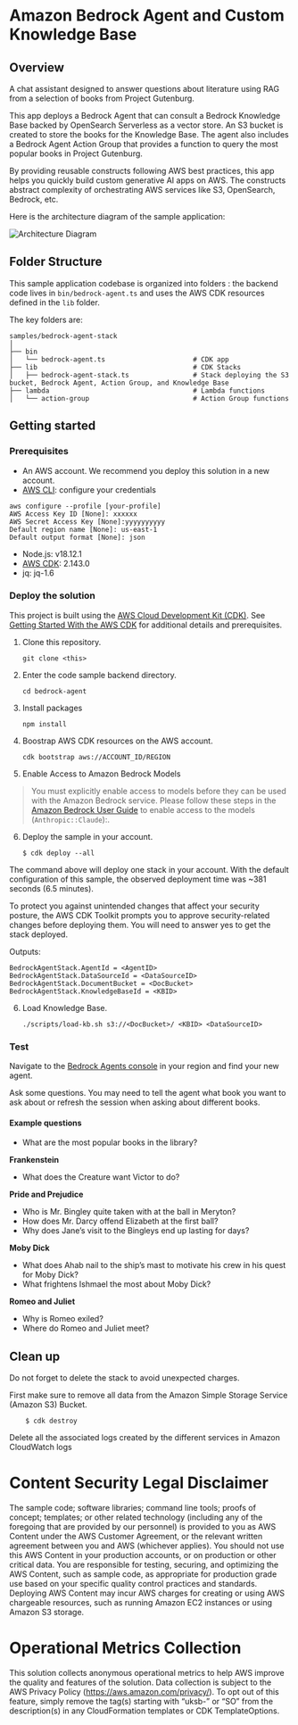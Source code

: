 # Amazon Bedrock Agent and Custom Knowledge Base

## Overview

A chat assistant designed to answer questions about literature using RAG from a
selection of books from Project Gutenburg.

This app deploys a Bedrock Agent that can consult a Bedrock Knowledge Base
backed by OpenSearch Serverless as a vector store. An S3 bucket is created to
store the books for the Knowledge Base. The agent also includes a Bedrock Agent
Action Group that provides a function to query the most popular books in Project
Gutenburg.

By providing reusable constructs following AWS best practices, this app helps you quickly build custom generative AI apps on AWS. The constructs abstract complexity of orchestrating AWS services like S3, OpenSearch, Bedrock, etc.

Here is the architecture diagram of the sample application:

![Architecture Diagram](docs/images/architecture.png)

## Folder Structure

This sample application codebase is organized into folders : the backend code lives in ```bin/bedrock-agent.ts``` and uses the AWS CDK resources defined in the ```lib``` folder.

The key folders are:

```
samples/bedrock-agent-stack
│
├── bin
│   └── bedrock-agent.ts                      # CDK app
├── lib                                       # CDK Stacks
│   ├── bedrock-agent-stack.ts                # Stack deploying the S3 bucket, Bedrock Agent, Action Group, and Knowledge Base
├── lambda                                    # Lambda functions
│   └── action-group                          # Action Group functions
```

## Getting started

### Prerequisites

- An AWS account. We recommend you deploy this solution in a new account.
- [AWS CLI](https://aws.amazon.com/cli/): configure your credentials

```
aws configure --profile [your-profile] 
AWS Access Key ID [None]: xxxxxx
AWS Secret Access Key [None]:yyyyyyyyyy
Default region name [None]: us-east-1 
Default output format [None]: json
```

- Node.js: v18.12.1
- [AWS CDK](https://github.com/aws/aws-cdk/releases/tag/v2.143.0): 2.143.0
- jq: jq-1.6

### Deploy the solution

This project is built using the [AWS Cloud Development Kit (CDK)](https://aws.amazon.com/cdk/). See [Getting Started With the AWS CDK](https://docs.aws.amazon.com/cdk/v2/guide/getting_started.html) for additional details and prerequisites.

1. Clone this repository.
    ```shell
    git clone <this>
    ```

2. Enter the code sample backend directory.
    ```shell
    cd bedrock-agent
    ```

3. Install packages
   ```shell
   npm install
   ```

4. Boostrap AWS CDK resources on the AWS account.
    ```shell
    cdk bootstrap aws://ACCOUNT_ID/REGION
    ```

5. Enable Access to Amazon Bedrock Models
> You must explicitly enable access to models before they can be used with the Amazon Bedrock service. Please follow these steps in the [Amazon Bedrock User Guide](https://docs.aws.amazon.com/bedrock/latest/userguide/model-access.html) to enable access to the models (```Anthropic::Claude```):.

6. Deploy the sample in your account. 
    ```shell
    $ cdk deploy --all
    ```
The command above will deploy one stack in your account. With the default configuration of this sample, the observed deployment time was ~381 seconds (6.5 minutes).

To protect you against unintended changes that affect your security posture, the AWS CDK Toolkit prompts you to approve security-related changes before deploying them. You will need to answer yes to get the stack deployed.

Outputs:
```
BedrockAgentStack.AgentId = <AgentID>
BedrockAgentStack.DataSourceId = <DataSourceID>
BedrockAgentStack.DocumentBucket = <DocBucket>
BedrockAgentStack.KnowledgeBaseId = <KBID>
```

6. Load Knowledge Base.
    ```shell
    ./scripts/load-kb.sh s3://<DocBucket>/ <KBID> <DataSourceID>
    ```

### Test

Navigate to the [Bedrock Agents console](https://us-east-1.console.aws.amazon.com/bedrock/home?region=us-east-1#/agents) in your region and find your new agent.

Ask some questions. You may need to tell the agent what book you want to ask about or refresh the session when asking about different books.

#### Example questions

* What are the most popular books in the library?

**Frankenstein**
* What does the Creature want Victor to do?

**Pride and Prejudice**
* Who is Mr. Bingley quite taken with at the ball in Meryton?
* How does Mr. Darcy offend Elizabeth at the first ball?
* Why does Jane’s visit to the Bingleys end up lasting for days?

**Moby Dick**
* What does Ahab nail to the ship’s mast to motivate his crew in his quest for Moby Dick?
* What frightens Ishmael the most about Moby Dick? 

**Romeo and Juliet**
* Why is Romeo exiled?
* Where do Romeo and Juliet meet?


## Clean up

Do not forget to delete the stack to avoid unexpected charges.

First make sure to remove all data from the Amazon Simple Storage Service (Amazon S3) Bucket.

```shell
    $ cdk destroy
```

Delete all the associated logs created by the different services in Amazon CloudWatch logs

# Content Security Legal Disclaimer
The sample code; software libraries; command line tools; proofs of concept; templates; or other related technology (including any of the foregoing that are provided by our personnel) is provided to you as AWS Content under the AWS Customer Agreement, or the relevant written agreement between you and AWS (whichever applies). You should not use this AWS Content in your production accounts, or on production or other critical data. You are responsible for testing, securing, and optimizing the AWS Content, such as sample code, as appropriate for production grade use based on your specific quality control practices and standards. Deploying AWS Content may incur AWS charges for creating or using AWS chargeable resources, such as running Amazon EC2 instances or using Amazon S3 storage.

# Operational Metrics Collection
This solution collects anonymous operational metrics to help AWS improve the quality and features of the solution. Data collection is subject to the AWS Privacy Policy (https://aws.amazon.com/privacy/). To opt out of this feature, simply remove the tag(s) starting with “uksb-” or “SO” from the description(s) in any CloudFormation templates or CDK TemplateOptions.

